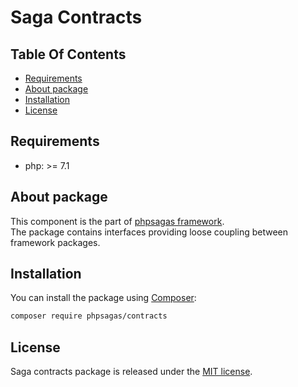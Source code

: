 # Saga Contracts

## Table Of Contents
- [Requirements](#requirements)
- [About package](#about-package)
- [Installation](#installation)
- [License](#license)

## Requirements  
- php: >= 7.1

## About package
This component is the part of [phpsagas framework](https://github.com/phpsagas).  
The package contains interfaces providing loose coupling between framework packages.

## Installation
You can install the package using [Composer](https://getcomposer.org/):
```bash
composer require phpsagas/contracts
```

## License
Saga contracts package is released under the [MIT license](LICENSE). 
